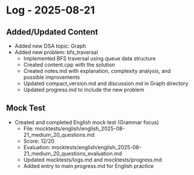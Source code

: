 # Log - 2025-08-21

## Added/Updated Content

- Added new DSA topic: Graph
- Added new problem: bfs_traversal
  - Implemented BFS traversal using queue data structure
  - Created content.cpp with the solution
  - Created notes.md with explanation, complexity analysis, and possible improvements
  - Updated compact_version.md and discussion.md in Graph directory
  - Updated progress.md to include the new problem

## Mock Test
- Created and completed English mock test (Grammar focus)
  - File: mocktests/english/english_2025-08-21_medium_20_questions.md
  - Score: 12/20
  - Evaluation: mocktests/english/english_2025-08-21_medium_20_questions_evaluation.md
  - Updated mocktests/logs.md and mocktests/progress.md
  - Added entry to main progress.md for English practice